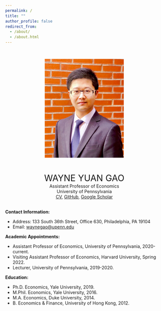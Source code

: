 ```yaml
---
permalink: /
title: ""
author_profile: false
redirect_from: 
  - /about/
  - /about.html
---
```


<p>&nbsp;</p>
<div style="text-align: center;">
  <img src="images/BrickLargeS.jpg" alt="Profile Image" style="width:50%;">
</div>
<p>&nbsp;</p>

<div style="text-align: center; font-size: 2em;">
  WAYNE YUAN GAO
</div>

<div style="text-align: center;">
  Assistant Professor of Economics<br>
  University of Pennsylvania<br>
</div>

<div style="text-align: center;">
  <a href="files/GaoWayne_CV250210.pdf">CV</a>,
  <a href="https://github.com/wayne-y-gao">GitHub</a>,
  <a href="https://scholar.google.com/citations?user=fjLSVhgAAAAJ">Google Scholar</a>
  
</div>

<br />

**Contact Information:** 
* Address: 133 South 36th Street, Office 630, Philadelphia, PA 19104
* Email: [waynegao@upenn.edu](mailto:waynegao@upenn.edu)


**Academic Appointments:**
* Assistant Professor of Economics, University of Pennsylvania, 2020-current.
* Visiting Assistant Professor of Economics, Harvard University, Spring 2022.
* Lecturer, University of Pennsylvania, 2019-2020.

**Education:**
* Ph.D. Economics, Yale University, 2019.​ 
* M.Phil. Economics, Yale University, 2016.
* M.A. Economics, Duke University, 2014.
* B. Economics & Finance, University of Hong Kong, 2012.
